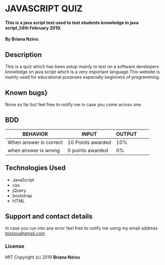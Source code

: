 # JAVASCRIPT QUIZ
#### This is a java script test used to test students knowledge in java script,24th February 2019.
#### By **Briana Nzivu**
## Description
 This is a quiz which has been setup mainly to test on a software developers knowledge on java script which is a very important language.This website is mainly used for educational purposes especially beginners of programming.
## Known bugs}
None so far but feel free to notify me in case you come across one.
## BDD
 BEHAVIOR              | INPUT             | OUTPUT |   |   |
------------------------|-------------------|--------|---|---|
 When answer is correct | 10 Points awarded | 10%    |   |   |
 when answer is wrong   | 0 points awarded  | 0%     |   |   |
## Technologies Used
* JavaScript
* css
* jQuery
* bootstrap
* HTML
## Support and contact details
In case you run into any error feel free to notify me using my email address bjnzivu@gmail.com
### License
MIT
Copyright (c) 2019 **Briana Nzivu**
